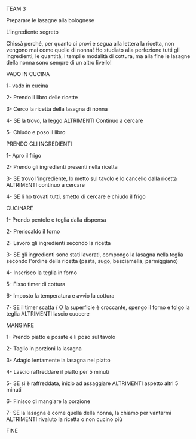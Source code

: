 TEAM 3

Preparare le lasagne alla bolognese

L’ingrediente segreto

Chissà perché, per quanto ci provi e segua alla lettera la ricetta, 
non vengono mai come quelle di nonna! Ho studiato alla perfezione tutti gli ingredienti, 
le quantità, i tempi e modalità di cottura, ma alla fine le lasagne della nonna sono sempre
di un altro livello!


VADO IN CUCINA

1- vado in cucina

2- Prendo il libro delle ricette

3- Cerco la ricetta della lasagna di nonna

4- SE la trovo, la leggo
   ALTRIMENTI Continuo a cercare

5- Chiudo e poso il libro 

PRENDO GLI INGREDIENTI

1- Apro il frigo

2- Prendo gli ingredienti presenti nella ricetta

3- SE trovo l'ingrediente, lo metto sul tavolo e lo cancello dalla ricetta
   ALTRIMENTI continuo a cercare

4- SE li ho trovati tutti, smetto di cercare e chiudo il frigo

CUCINARE

1- Prendo pentole e teglia dalla dispensa

2- Preriscaldo il forno

2- Lavoro gli ingredienti secondo la ricetta

3- SE gli ingredienti sono stati lavorati, compongo la lasagna nella teglia secondo l'ordine della ricetta (pasta, sugo, besciamella, parmiggiano)

4- Inserisco la teglia in forno

5- Fisso timer di cottura

6- Imposto la temperatura e avvio la cottura

7- SE il timer scatta / O la superficie è croccante, spengo il forno e tolgo la teglia
   ALTRIMENTI lascio cuocere

MANGIARE

1- Prendo piatto e posate e li poso sul tavolo

2- Taglio in porzioni la lasagna

3- Adagio lentamente la lasagna nel piatto

4- Lascio raffreddare il piatto per 5 minuti

5- SE si è raffreddata, inizio ad assaggiare
   ALTRIMENTI aspetto altri 5 minuti

6- Finisco di mangiare la porzione

7- SE la lasagna è come quella della nonna, la chiamo per vantarmi
   ALTRIMENTI rivaluto la ricetta o non cucino più

FINE